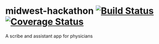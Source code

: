 # midwest-hackathon [![Build Status](https://travis-ci.com/Lusey77/midwest-hackathon.svg?branch=dev)](https://travis-ci.com/Lusey77/midwest-hackathon) [![Coverage Status](https://coveralls.io/repos/github/Lusey77/midwest-hackathon/badge.svg?branch=dev)](https://coveralls.io/github/Lusey77/midwest-hackathon?branch=dev)
A scribe and assistant app for physicians
